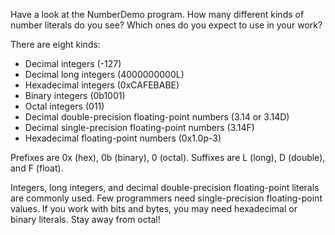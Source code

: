 Have a look at the NumberDemo program. How many different kinds of number literals do you see? Which ones do you expect to use in your work?

There are eight kinds:

* Decimal integers (-127)
* Decimal long integers (4000000000L)
* Hexadecimal integers (0xCAFEBABE)
* Binary integers (0b1001)
* Octal integers (011)
* Decimal double-precision floating-point numbers (3.14 or 3.14D)
* Decimal single-precision floating-point numbers (3.14F)
* Hexadecimal floating-point numbers (0x1.0p-3)

Prefixes are 0x (hex), 0b (binary), 0 (octal). Suffixes are L (long), D (double), and F (float). 

Integers, long integers, and decimal double-precision floating-point literals are commonly used. Few programmers need single-precision floating-point values. If you work with bits and bytes, you may need hexadecimal or binary literals. Stay away from octal!
